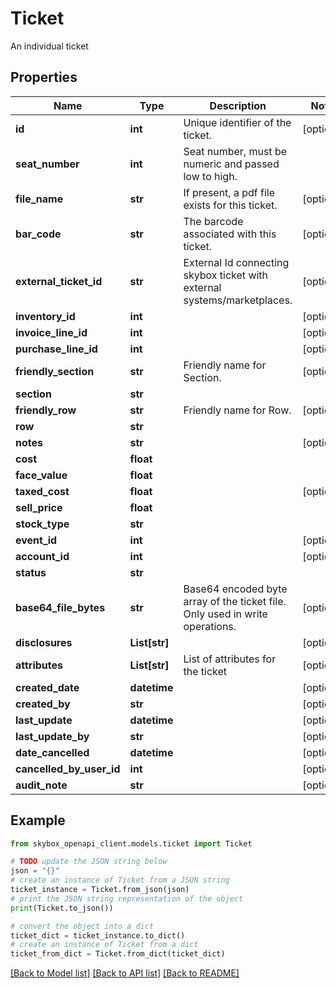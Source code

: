 # Ticket

An individual ticket

## Properties

Name | Type | Description | Notes
------------ | ------------- | ------------- | -------------
**id** | **int** | Unique identifier of the ticket. | [optional] 
**seat_number** | **int** | Seat number, must be numeric and passed low to high. | 
**file_name** | **str** | If present, a pdf file exists for this ticket. | [optional] 
**bar_code** | **str** | The barcode associated with this ticket. | [optional] 
**external_ticket_id** | **str** | External Id connecting skybox ticket with external systems/marketplaces. | [optional] 
**inventory_id** | **int** |  | [optional] 
**invoice_line_id** | **int** |  | [optional] 
**purchase_line_id** | **int** |  | [optional] 
**friendly_section** | **str** | Friendly name for Section. | [optional] 
**section** | **str** |  | 
**friendly_row** | **str** | Friendly name for Row. | [optional] 
**row** | **str** |  | 
**notes** | **str** |  | [optional] 
**cost** | **float** |  | 
**face_value** | **float** |  | 
**taxed_cost** | **float** |  | [optional] 
**sell_price** | **float** |  | 
**stock_type** | **str** |  | 
**event_id** | **int** |  | [optional] 
**account_id** | **int** |  | [optional] 
**status** | **str** |  | 
**base64_file_bytes** | **str** | Base64 encoded byte array of the ticket file. Only used in write operations. | [optional] 
**disclosures** | **List[str]** |  | [optional] 
**attributes** | **List[str]** | List of attributes for the ticket | [optional] 
**created_date** | **datetime** |  | [optional] 
**created_by** | **str** |  | [optional] 
**last_update** | **datetime** |  | [optional] 
**last_update_by** | **str** |  | [optional] 
**date_cancelled** | **datetime** |  | [optional] 
**cancelled_by_user_id** | **int** |  | [optional] 
**audit_note** | **str** |  | [optional] 

## Example

```python
from skybox_openapi_client.models.ticket import Ticket

# TODO update the JSON string below
json = "{}"
# create an instance of Ticket from a JSON string
ticket_instance = Ticket.from_json(json)
# print the JSON string representation of the object
print(Ticket.to_json())

# convert the object into a dict
ticket_dict = ticket_instance.to_dict()
# create an instance of Ticket from a dict
ticket_from_dict = Ticket.from_dict(ticket_dict)
```
[[Back to Model list]](../README.md#documentation-for-models) [[Back to API list]](../README.md#documentation-for-api-endpoints) [[Back to README]](../README.md)


